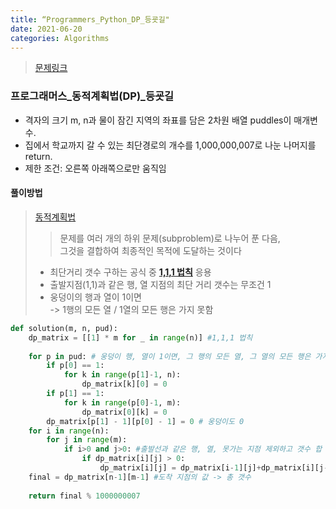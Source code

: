 ```yaml
---
title: “Programmers_Python_DP_등굣길"
date: 2021-06-20
categories: Algorithms
---
```

> [문제링크](https://programmers.co.kr/learn/courses/30/lessons/42898)

### 프로그래머스_동적계획법(DP)_등굣길
- 격자의 크기 m, n과 물이 잠긴 지역의 좌표를 담은 2차원 배열 puddles이 매개변수. 
- 집에서 학교까지 갈 수 있는 최단경로의 개수를 1,000,000,007로 나눈 나머지를 return.
- 제한 조건: 오른쪽 아래쪽으로만 움직임

#### 풀이방법 
> [동적계획법](https://ko.wikipedia.org/wiki/동적_계획법)
>> 문제를 여러 개의 하위 문제(subproblem)로 나누어 푼 다음, <br>
>> 그것을 결합하여 최종적인 목적에 도달하는 것이다
> - 최단거리 갯수 구하는 공식 중 [**1,1,1 법칙**](https://namu.wiki/w/최단거리) 응용
> - 출발지점(1,1)과 같은 행, 열 지점의 최단 거리 갯수는 무조건 1 
> - 웅덩이의 행과 열이 1이면 <br>
     -> 1행의 모든 열 / 1열의 모든 행은 가지 못함

```python
def solution(m, n, pud):
    dp_matrix = [[1] * m for _ in range(n)] #1,1,1 법칙
    
    for p in pud: # 웅덩이 행, 열이 1이면, 그 행의 모든 열, 그 열의 모든 행은 가지 못함 
        if p[0] == 1: 
            for k in range(p[1]-1, n):
                dp_matrix[k][0] = 0
        if p[1] == 1:
            for k in range(p[0]-1, m):
                dp_matrix[0][k] = 0
        dp_matrix[p[1] - 1][p[0] - 1] = 0 # 웅덩이도 0
    for i in range(n):
        for j in range(m):
            if i>0 and j>0: #출발선과 같은 행, 열, 못가는 지점 제외하고 갯수 합 더함
                if dp_matrix[i][j] > 0: 
                    dp_matrix[i][j] = dp_matrix[i-1][j]+dp_matrix[i][j-1]
    final = dp_matrix[n-1][m-1] #도착 지점의 값 -> 총 갯수
    
    return final % 1000000007
```

